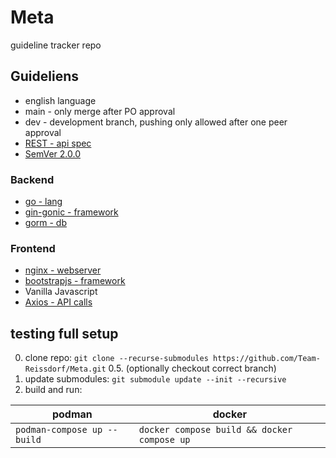 # Meta
guideline tracker repo

## Guideliens
- english language
- main - only merge after PO approval
- dev - development branch, pushing only allowed after one peer approval 
- [REST - api spec](https://restfulapi.net/)
- [SemVer 2.0.0](https://semver.org/)

### Backend
- [go - lang](https://go.dev/)
- [gin-gonic - framework](https://gin-gonic.com/)
- [gorm - db](https://gorm.io/)

### Frontend
- [nginx - webserver](https://nginx.org/en/)
- [bootstrapjs - framework]([https://vuejs.org/](https://getbootstrap.com/))
- Vanilla Javascript
- [Axios - API calls](https://axios-http.com/docs/intro)

## testing full setup

0. clone repo: `git clone --recurse-submodules https://github.com/Team-Reissdorf/Meta.git`
0.5. (optionally checkout correct branch)
1. update submodules: `git submodule update --init --recursive`
2. build and run:

| podman                       | docker                                         |
|------------------------------|------------------------------------------------|
|  `podman-compose up --build` |  `docker compose build && docker compose up` |
